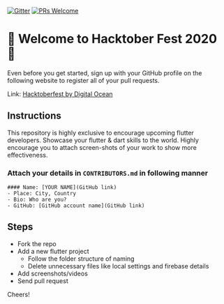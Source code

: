 [![Gitter](https://badges.gitter.im/OpenSourceTalks/community.svg)](https://gitter.im/OpenSourceTalks/community?utm_source=badge&utm_medium=badge&utm_campaign=pr-badge) [![PRs Welcome](https://img.shields.io/badge/PRs-welcome-brightgreen.svg?style=flat-square)](http://makeapullrequest.com)

# 🎃 Welcome to Hacktober Fest 2020 🎃

Even before you get started, sign up with your GitHub profile on the following website to register all of your pull requests.

Link: [Hacktoberfest by Digital Ocean](https://hacktoberfest.digitalocean.com/)

## Instructions
This repository is highly exclusive to encourage upcoming flutter developers. Showcase your flutter & dart skills to the world. Highly encourage you to attach screen-shots of your work to show more effectiveness.

### Attach your details in `CONTRIBUTORS.md` in following manner

```
#### Name: [YOUR NAME](GitHub link)
- Place: City, Country
- Bio: Who are you?
- GitHub: [GitHub account name](GitHub link)
```

## Steps
- Fork the repo
- Add a new flutter project
  - Follow the folder structure of naming
  - Delete unnecessary files like local settings and firebase details
- Add screenshots/videos
- Send pull request

Cheers!
